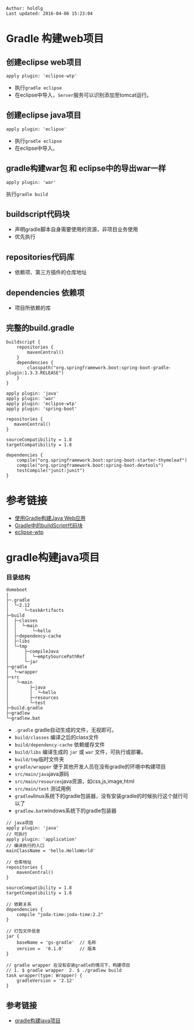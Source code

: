 ```
Author: holdlg
Last updated: 2016-04-06 15:23:04
```

# Gradle 构建web项目
## 创建eclipse web项目
```
apply plugin: 'eclipse-wtp'
```
- 执行<code>gradle eclipse</code>
- 在eclipse中导入，<code>Server</code>服务可以识别添加至tomcat运行。


## 创建eclipse java项目
```
apply plugin: 'eclipse'
```
- 执行<code>gradle eclipse</code>
- 在eclipse中导入。


## gradle构建war包 和 eclipse中的导出war一样
```
apply plugin: 'war'
```
执行<code>gradle build</code>

## buildscript代码块
- 声明gradle脚本自身需要使用的资源，非项目业务使用
- 优先执行

## repositories代码库
- 依赖项、第三方插件的仓库地址

## dependencies 依赖项
- 项目所依赖的库


## 完整的build.gradle
```
buildscript {
    repositories {
        mavenCentral()
    }
    dependencies {
        classpath("org.springframework.boot:spring-boot-gradle-plugin:1.3.3.RELEASE")
    }
}

apply plugin: 'java'
apply plugin: 'war'
apply plugin: 'eclipse-wtp'
apply plugin: 'spring-boot'

repositories {
   mavenCentral()
}

sourceCompatibility = 1.8
targetCompatibility = 1.8

dependencies {
    compile("org.springframework.boot:spring-boot-starter-thymeleaf")
    compile("org.springframework.boot:spring-boot-devtools")
    testCompile("junit:junit")
}
```

# 参考链接
- [使用Gradle构建Java Web应用](http://www.blogjava.net/jiangshachina/archive/2014/01/23/409285.html)
- [Gradle中的buildScript代码块](http://www.cnblogs.com/huang0925/p/3940528.html)
- [eclipse-wtp](https://docs.gradle.org/current/dsl/org.gradle.plugins.ide.eclipse.model.EclipseWtp.html)


# gradle构建java项目

### 目录结构
```
domeboot
|
├─.gradle
│  └─2.12
│      └─taskArtifacts
├─build
│  ├─classes
│  │  └─main
│  │      └─hello
│  ├─dependency-cache
│  ├─libs
│  └─tmp
│      ├─compileJava
│      │  └─emptySourcePathRef
│      └─jar
├─gradle
│  └─wrapper
├─src
│   └─main
│        ├─java
│        │  └─hello
│        ├─resources
│        └─test
├─build.gradle
├─gradlew
└─gradlew.bat
```
- <code>.gradle</code> gradle自动生成的文件，无视即可。
- <code>build/classes</code> 编译之后的class文件
- <code>build/dependency-cache</code> 依赖缓存文件
- <code>build/libs</code> 编译生成的 <code>jar</code> 或 <code>war</code> 文件，可执行或部署。
- <code>build/tmp</code>临时文件夹
- <code>gradle/wrapper</code> 便于其他开发人员在没有gradle的环境中构建项目 
- <code>src/main/java</code>java源码
- <code>src/main/resources</code>java资源，如css,js,image,html
- <code>src/main/test</code> 测试用例
- <code>gradlew</code>linux系统下的gradle包装器，没有安装gradle的时候执行这个就行可以了
- <code>gradlew.bat</code>windows系统下的gradle包装器
```
// java项目
apply plugin: 'java'
// 可执行
apply plugin: 'application'
// 编译执行的入口
mainClassName = 'hello.HelloWorld'

// 仓库地址
repositories {
    mavenCentral()
}

sourceCompatibility = 1.8
targetCompatibility = 1.8

// 依赖关系
dependencies {
    compile "joda-time:joda-time:2.2"
}

// 打包文件信息
jar {
    baseName = 'gs-gradle'  // 名称
    version =  '0.1.0'      // 版本
}

// gradle wrapper 在没有安装gradle的情况下，构建项目
// 1. $ gradle wrapper  2. $ ./gradlew build
task wrapper(type: Wrapper) {
    gradleVersion = '2.12'
}
```
## 参考链接
- [gradle构建java项目](https://spring.io/guides/gs/gradle/)